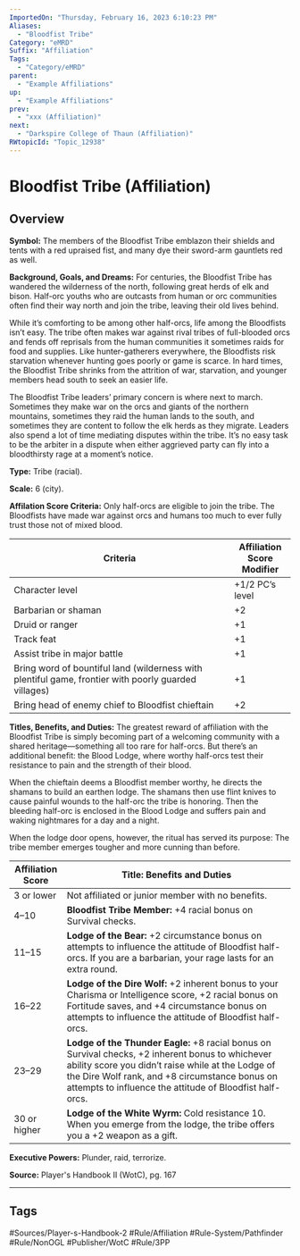 ```yaml
---
ImportedOn: "Thursday, February 16, 2023 6:10:23 PM"
Aliases:
  - "Bloodfist Tribe"
Category: "eMRD"
Suffix: "Affiliation"
Tags:
  - "Category/eMRD"
parent:
  - "Example Affiliations"
up:
  - "Example Affiliations"
prev:
  - "xxx (Affiliation)"
next:
  - "Darkspire College of Thaun (Affiliation)"
RWtopicId: "Topic_12938"
---
```

# Bloodfist Tribe (Affiliation)
## Overview
**Symbol:**  The members of the Bloodfist Tribe emblazon their shields and tents with a red upraised fist, and many dye their sword-arm gauntlets red as well.

**Background, Goals, and Dreams:**  For centuries, the Bloodfist Tribe has wandered the wilderness of the north, following great herds of elk and bison. Half-orc youths who are outcasts from human or orc communities often find their way north and join the tribe, leaving their old lives behind.

While it’s comforting to be among other half-orcs, life among the Bloodfists isn’t easy. The tribe often makes war against rival tribes of full-blooded orcs and fends off reprisals from the human communities it sometimes raids for food and supplies. Like hunter-gatherers everywhere, the Bloodfists risk starvation whenever hunting goes poorly or game is scarce. In hard times, the Bloodfist Tribe shrinks from the attrition of war, starvation, and younger members head south to seek an easier life.

The Bloodfist Tribe leaders’ primary concern is where next to march. Sometimes they make war on the orcs and giants of the northern mountains, sometimes they raid the human lands to the south, and sometimes they are content to follow the elk herds as they migrate. Leaders also spend a lot of time mediating disputes within the tribe. It’s no easy task to be the arbiter in a dispute when either aggrieved party can fly into a bloodthirsty rage at a moment’s notice.

**Type:**  Tribe (racial).

**Scale:** 6 (city).

**Affilation Score Criteria:** Only half-orcs are eligible to join the tribe. The Bloodfists have made war against orcs and humans too much to ever fully trust those not of mixed blood.


| **Criteria** | **Affiliation** <br>**Score** <br>**Modifier** |
|---|---|
| Character level | +1/2 PC’s level |
| Barbarian or shaman | +2 |
| Druid or ranger | +1 |
| Track feat | +1 |
| Assist tribe in major battle | +1 |
| Bring word of bountiful land (wilderness with plentiful game, frontier with poorly guarded villages) | +1 |
| Bring head of enemy chief to Bloodfist chieftain | +2 |

**Titles, Benefits, and Duties:** The greatest reward of affiliation with the Bloodfist Tribe is simply becoming part of a welcoming community with a shared heritage—something all too rare for half-orcs. But there’s an additional benefit: the Blood Lodge, where worthy half-orcs test their resistance to pain and the strength of their blood.

When the chieftain deems a Bloodfist member worthy, he directs the shamans to build an earthen lodge. The shamans then use flint knives to cause painful wounds to the half-orc the tribe is honoring. Then the bleeding half-orc is enclosed in the Blood Lodge and suffers pain and waking nightmares for a day and a night.

When the lodge door opens, however, the ritual has served its purpose: The tribe member emerges tougher and more cunning than before.


| **Affiliation**<br>**Score** | **Title: Benefits and Duties** |
|---|---|
| 3 or lower | Not affiliated or junior member with no benefits. |
| 4–10 | **Bloodfist Tribe Member:** +4 racial bonus on Survival checks. |
| 11–15 | **Lodge of the Bear:** +2 circumstance bonus on attempts to influence the attitude of Bloodfist half-orcs. If you are a barbarian, your rage lasts for an extra round. |
| 16–22 | **Lodge of the Dire Wolf:** +2 inherent bonus to your Charisma or Intelligence score, +2 racial bonus on Fortitude saves, and +4 circumstance bonus on attempts to influence the attitude of Bloodfist half-orcs. |
| 23–29 | **Lodge of the Thunder Eagle:** +8 racial bonus on Survival checks, +2 inherent bonus to whichever ability score you didn’t raise while at the Lodge of the Dire Wolf rank, and +8 circumstance bonus on attempts to influence the attitude of Bloodfist half-orcs. |
| 30 or higher | **Lodge of the White Wyrm:** Cold resistance 10. When you emerge from the lodge, the tribe offers you a +2 weapon as a gift. |

**Executive Powers:** Plunder, raid, terrorize.

**Source:** Player's Handbook II (WotC), pg. 167


---
## Tags
#Sources/Player-s-Handbook-2 #Rule/Affiliation #Rule-System/Pathfinder #Rule/NonOGL #Publisher/WotC #Rule/3PP

